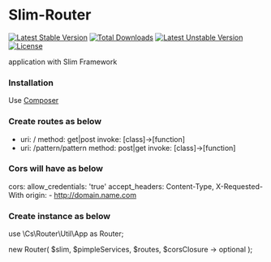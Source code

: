 # Slim-Router

[![Latest Stable Version](https://poser.pugx.org/router/slim/v/stable)](https://packagist.org/packages/router/slim)
[![Total Downloads](https://poser.pugx.org/router/slim/downloads)](https://packagist.org/packages/router/slim)
[![Latest Unstable Version](https://poser.pugx.org/router/slim/v/unstable)](https://packagist.org/packages/router/slim)
[![License](https://poser.pugx.org/router/slim/license)](https://packagist.org/packages/router/slim)

application with Slim Framework

### Installation

Use [Composer](https://getcomposer.org/)
### Create routes as below
-
  uri: /
  method: get|post
  invoke: [class]->[function]
-
  uri: /pattern/pattern
  method: post|get
  invoke: [class]->[function]
  
 ### Cors will have as below
 
 cors:
    allow_credentials: 'true'
    accept_headers: Content-Type, X-Requested-With
    origin:
        - http://domain.name.com

### Create instance as below

use \Cs\Router\Util\App as Router;

new Router(
            $slim, $pimpleServices, 
            $routes, $corsClosure -> optional
        );

 
